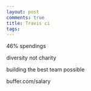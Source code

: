 ```yaml
---
layout: post
comments: true
title: Travis ci
tags: 
---
```

46% spendings

diversity not charity

building the best team possible

buffer.com/salary

